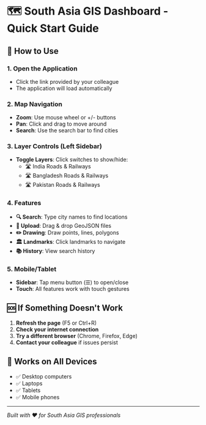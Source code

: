 # 🗺️ South Asia GIS Dashboard - Quick Start Guide

## 🚀 How to Use

### **1. Open the Application**
- Click the link provided by your colleague
- The application will load automatically

### **2. Map Navigation**
- **Zoom**: Use mouse wheel or +/- buttons
- **Pan**: Click and drag to move around
- **Search**: Use the search bar to find cities

### **3. Layer Controls (Left Sidebar)**
- **Toggle Layers**: Click switches to show/hide:
  - 🛣️ India Roads & Railways
  - 🛣️ Bangladesh Roads & Railways  
  - 🛣️ Pakistan Roads & Railways

### **4. Features**
- **🔍 Search**: Type city names to find locations
- **📁 Upload**: Drag & drop GeoJSON files
- **✏️ Drawing**: Draw points, lines, polygons
- **🏛️ Landmarks**: Click landmarks to navigate
- **📚 History**: View search history

### **5. Mobile/Tablet**
- **Sidebar**: Tap menu button (☰) to open/close
- **Touch**: All features work with touch gestures

## 🆘 If Something Doesn't Work

1. **Refresh the page** (F5 or Ctrl+R)
2. **Check your internet connection**
3. **Try a different browser** (Chrome, Firefox, Edge)
4. **Contact your colleague** if issues persist

## 📱 Works on All Devices
- ✅ Desktop computers
- ✅ Laptops  
- ✅ Tablets
- ✅ Mobile phones

---
*Built with ❤️ for South Asia GIS professionals*
